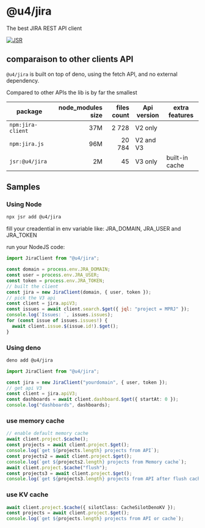 # @u4/jira

The best JIRA REST API client

[![JSR](https://jsr.io/badges/@u4/jira)](https://jsr.io/@u4/jira)

## comparaison to other clients API

`@u4/jira` is built on top of deno, using the fetch API, and no external
dependency.

Compared to other APIs the lib is by far the smallest

| package           | node_modules size | files count | Api version | extra features |
| ----------------- | ----------------: | ----------: | ----------- | -------------- |
| `npm:jira-client` |               37M |       2 728 | V2 only     |                |
| `npm:jira.js`     |               96M |      20 784 | V2 and V3   |                |
| `jsr:@u4/jira`    |                2M |          45 | V3 only     | built-in cache |

## Samples

### Using Node

```bash
npx jsr add @u4/jira
```

fill your creadential in env variable like: JRA_DOMAIN, JRA_USER and JRA_TOKEN

run your NodeJS code:

```js
import JiraClient from "@u4/jira";

const domain = process.env.JRA_DOMAIN;
const user = process.env.JRA_USER;
const token = process.env.JRA_TOKEN;
// built the client
const jira = new JiraClient(domain, { user, token });
// pick the V3 api
const client = jira.apiV3;
const issues = await client.search.$get({ jql: "project = MPRJ" });
console.log(`Issues: `, issues.issues);
for (const issue of issues.issues!) {
  await client.issue.$(issue.id!).$get();
}
```

### Using deno

```bash
deno add @u4/jira
```

```ts
import JiraClient from "@u4/jira";

const jira = new JiraClient("yourdomain", { user, token });
// get api V3
const client = jira.apiV3;
const dashboards = await client.dashboard.$get({ startAt: 0 });
console.log("dashboards", dashboards);
```

### use memory cache

```ts
// enable default memory cache
await client.project.$cache();
const projects = await client.project.$get();
console.log(`get ${projects.length} projects from API`);
const projects2 = await client.project.$get();
console.log(`get ${projects2.length} projects from Memory cache`);
await client.project.$cache("flush");
const projects3 = await client.project.$get();
console.log(`get ${projects3.length} projects from API after flush cache`);
```

### use KV cache

```ts
await client.project.$cache({ silotClass: CacheSilotDenoKV });
const projects = await client.project.$get();
console.log(`get ${projects.length} projects from API or cache`);
```
